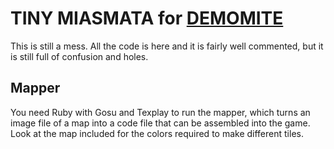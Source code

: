 TINY MIASMATA for [DEMOMITE](http://owentrueblood.me/old/2012/01/30/demomite.html)
=============

This is still a mess. All the code is here and it is fairly well commented, but it is still full of confusion and holes.

Mapper
------

You need Ruby with Gosu and Texplay to run the mapper, which turns an image file of a map into a code file that can be assembled into the game. Look at the map included for the colors required to make different tiles.
